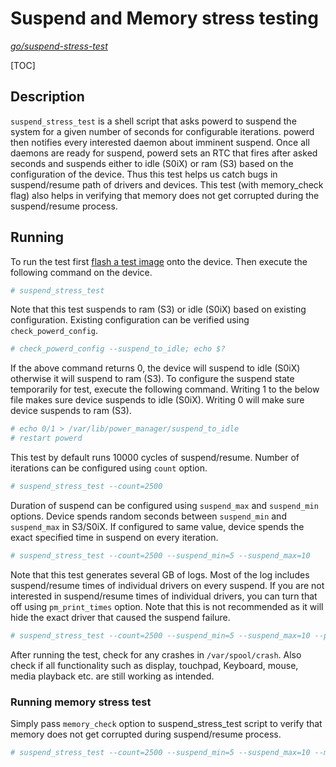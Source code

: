 # Suspend and Memory stress testing
*[go/suspend-stress-test]*

[TOC]

## Description

`suspend_stress_test` is a shell script that asks powerd to suspend the system
for a given number of seconds for configurable iterations. powerd then notifies
every interested daemon about imminent suspend. Once all daemons are ready for
suspend, powerd sets an RTC that fires after asked seconds and suspends either
to idle (S0iX) or ram (S3) based on the configuration of the device. Thus this
test helps us catch bugs in suspend/resume path of drivers and devices. This
test (with memory_check flag) also helps in verifying that memory does not get
corrupted during the suspend/resume process.

## Running

To run the test first [flash a test image] onto the device. Then execute the
following command on the device.

```sh
# suspend_stress_test
```

Note that this test suspends to ram (S3) or idle (S0iX) based on existing
configuration. Existing configuration can be verified using
`check_powerd_config`.

```sh
# check_powerd_config --suspend_to_idle; echo $?
```

If the above command returns 0, the device will suspend to idle (S0iX) otherwise
it will suspend to ram (S3). To configure the suspend state temporarily
for test, execute the following command. Writing 1 to the below file makes sure
device suspends to idle (S0iX). Writing 0 will make sure device suspends to
ram (S3).

```sh
# echo 0/1 > /var/lib/power_manager/suspend_to_idle
# restart powerd
```

This test by default runs 10000 cycles of suspend/resume. Number of iterations
can be configured using `count` option.

```sh
# suspend_stress_test --count=2500
```

Duration of suspend can be configured using `suspend_max` and `suspend_min`
options. Device spends random seconds between `suspend_min` and `suspend_max`
in S3/S0iX. If configured to same value, device spends the exact specified
time in suspend on every iteration.

```sh
# suspend_stress_test --count=2500 --suspend_min=5 --suspend_max=10
```

Note that this test generates several GB of logs. Most of the log includes
suspend/resume times of individual drivers on every suspend. If you are not
interested in suspend/resume times of individual drivers, you can turn that off
using `pm_print_times` option. Note that this is not recommended as it will hide
the exact driver that caused the suspend failure.

```sh
# suspend_stress_test --count=2500 --suspend_min=5 --suspend_max=10 --pm_print_times=false
```

After running the test, check for any crashes in `/var/spool/crash`. Also check
if all functionality such as display, touchpad, Keyboard, mouse, media playback
etc. are still working as intended.

### Running memory stress test

Simply pass `memory_check` option to suspend_stress_test script to verify that
memory does not get corrupted during suspend/resume process.

```sh
# suspend_stress_test --count=2500 --suspend_min=5 --suspend_max=10 --memory_check
```

[go/suspend-stress-test]: http:/go/suspend-stress-test]
[flash a test image]: https://chromium.googlesource.com/chromiumos/docs/+/HEAD/developer_guide.md#Installing-Chromium-OS-on-your-Device

